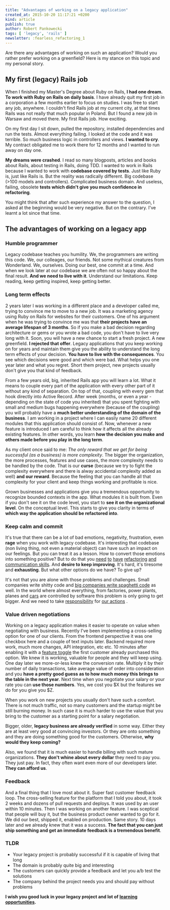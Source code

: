 ```yaml
---
title: "Advantages of working on a legacy application"
created_at: 2015-10-20 11:17:21 +0200
kind: article
publish: true
author: Robert Pankowecki
tags: [ 'legacy', 'rails' ]
newsletter: :fearless_refactoring_1
---
```


Are there any advantages of working on such an application?
Would you rather prefer working on a greenfield?
Here is my stance on this topic and my personal story.

<!-- more -->

## My first (legacy) Rails job

When I finished my Master's Degree about Ruby on Rails, **I had one dream.
To work with Ruby on Rails on daily basis**. I have already quit my first
job in a corporation a few months earlier to focus on studies. I was free
to start any job, anywhere. I couldn't find Rails job at my current city,
at that times Rails was not really that much popular in Poland. But I
found a new job in Warsaw and moved there. My first Rails job. How
exciting.

On my first day I sit down, pulled the repository, installed dependencies and
run the tests. Almost everything failing. I looked at the code and it was
terrible. So much business logic in controllers and views. **I wanted to cry**.
My contract obligated me to work there for 12 months and I wanted to run
away on day one.

**My dreams were crashed**. I read so many blogposts, articles and books about
Rails, about testing in Rails, doing TDD. I wanted to work in Rails because
I wanted to work with **codebase covered by tests**. Just like Ruby is, just like
Rails is. But the reality was radically different. Big codebase (>100 models
and controllers). Complicated business domain. And useless, failing, obsolete
**tests which didn't give you much confidence in refactoring**.

You might think that after such experience my answer to the question, I asked
at the beginning would be very negative. But on the contrary. I've learnt
a lot since that time.

## The advantages of working on a legacy app

### Humble programmer

Legacy codebase teaches you humility. We, the programmers are writing this code.
We, our colleages, our friends. Not some mythical creatures from Wonderland. We,
ourselves. Doing our best, one commit at a time. And when we look later at our
codebase we are often not so happy about the final result. **And we need to live
with it**. Understand our limitations. Keep reading, keep getting inspired, keep
getting better.

### Long term effects

2 years later I was working in a different place and a developer called me,
trying to convince me to move to a new job. It was a marketing agency using Ruby
on Rails for websites for their customers. One of his argument when he was trying
to convince me was that **their projects have an average lifespan of 3 months**.
So if you make a bad decision regarding architecture or gems or you wrote a bad
code, you don't have to live very long with it. Soon, you will have a new chance
to start a fresh project. A new greenfield. **I rejected that offer**. Legacy
applications that you keep working on for years and maintain them give you
the ability to understand the long term effects of your decision. **You have to
live with the consequences**. You see which decisions were good and which were bad.
What helps you one year later and what you regret. Short them project, new
projects usually don't give you that kind of feedback.

From a few years old, big, inherited Rails app you will learn a lot. What it means to
couple every part of the application with every other part of it without any kind of
separation. On top of that, coupling with every gem that hook directly into Active
Record. After week (months, or even a year - depending on the state of code you
inherited) that you spent fighting with small and medium bugs happening everywhere (because
of the coupling) you will probably have a **much better understanding of the domain of
the business**. I am working in a project where I can easily name 20 different modules that
this application should consist of. Now, whenever a new feature is introduced I am careful
to think how it affects all the already existing features. In other words, you learn **how
the decision you make and others made before you play in the long term**.

As my client once said to me: _The only reward that we get for being successful (as a business) is more complexity_.
The bigger the organization, the more processes, features and use cases, the more complexity
needs to be handled by the code. That is our **curse** (because we try to fight the complexity
everywhere and there is alway accidental complexity added as well) **and our reward**. Because the
feeling that you can handle all that complexity for your client and keep things
working and profitable is nice.

Grown businesses and applications give you a tremendous opportunity to recognize bounded
contexts in the app. What modules it is built from. Even if you don't see it on the code
level, you start to **see it on the organizational level**. On the conceptual level.
This starts to give you clarity in terms of **which way the application should be
refactored into**.

### Keep calm and commit

It's true that there can be a lot of bad emotions, negativity, frustration, even **rage**
when you work with legacy codebase. It's interesting that codebase (non living thing,
not even a material object) can have such an impact on our feelings. But you
can treat it as a lesson. How to convert those emotions into something positive?
But to do that you [need](http://martinfowler.com/books/refactoringRubyEd.html) [to](https://www.goodreads.com/book/show/85041.Refactoring_to_Patterns) [have](https://www.goodreads.com/book/show/44919.Working_Effectively_with_Legacy_Code) [refactoring](http://rails-refactoring.com/) [and](https://www.goodreads.com/book/show/44936.Refactoring) [communication skills](http://andrzejonsoftware.blogspot.com/2014/01/refactoring-human-factor.html). And **desire
to keep improving**.
It's hard, it's tiresome and **exhausting**. But what other options do we have? To
give up?

It's not that you are alone with those problems and challenges. Small companies
write shitty code and [big companies write spaghetti code](http://www.safetyresearch.net/blog/articles/toyota-unintended-acceleration-and-big-bowl-%E2%80%9Cspaghetti%E2%80%9D-code) 
as well.
In the world where almost everything, from factories, power plants, planes and [cars](http://www.theverge.com/2015/10/7/9470551/volvo-self-driving-car-liability)
are controlled by software this problem is only going to get bigger. And we need to
take [responsibility](http://blog.cleancoder.com/uncle-bob/2014/11/15/WeRuleTheWorld.html) for [our actions](http://blog.cleancoder.com/uncle-bob/2015/10/14/VW.html) .

### Value driven negotiations

Working on a legacy application makes it easier to operate on value when
negotiating with business. Recently I've been implementing a cross-selling option
for one of our clients. From the frontend perspective it was one checkbox here
and a couple of text inputs later. Backend required more work, much more changes,
API integration, etc etc. 10 minutes after enabling it with a
[feature toggle](http://martinfowler.com/bliki/FeatureToggle.html) the first customer
already purchased this option. We knew it is working, valuable for people and they
will keep using. One day later we more-or-less knew the conversion rate. Multiply
it by their number of daily transactions, take average value of order into consideration
and you **have a pretty good guess as to how much money this brings to the table in the next
year**. Next time when you negotiate your salary or your rate you can **use those numbers**.
Yes, we cost you $X but the features we do for you give you $Z.

When you work on new projects you usually don't have such a comfort. There is not much
traffic, not so many customers and the startup might be still burning money. In such
case it is much harder to use the value that you bring to the customer as a starting
point for a salary negotiation.

Bigger, older, **legacy business are already verified** in some way. Either they are at least
very good at convincing investors. Or they are onto something and they are doing something
good for the customers. Otherwise, **why would they keep coming?**

Also, we found that it is much easier to handle billing with such mature organizations.
**They don't whine about every dollar** they need to pay you. They just pay. In fact, they
often want even more of our developers later. **They can afford us**.

### Feedback

And a final thing that I love most about it. Super fast customer feedback loop.
The cross-selling feature for the platform that I told you about, it took 2 weeks and dozens of
pull requests and deploys. It was used by an user within 10 minutes. Then I was working on
another feature. I was sceptical that people will buy it, but the business product owner wanted
to go for it. We did our best, shipped it, enabled on production. Same story. 10 days later
and we already knew that it was a success. **The fact that you can just ship something and get an
immediate feedback is a tremendous benefit**.

### TLDR

* Your legacy project is probably successful if it is capable of living that long
* The domain is probably quite big and interesting
* The customers can quickly provide a feedback and let you a/b test the solutions
* The company behind the project needs you and should pay without problems

**I wish you good luck in your legacy project and lot of [learning opportunities](http://rails-refactoring.com/).** 
